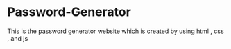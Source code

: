 # Password-Generator
This is the password generator website which is created by using html , css , and js

